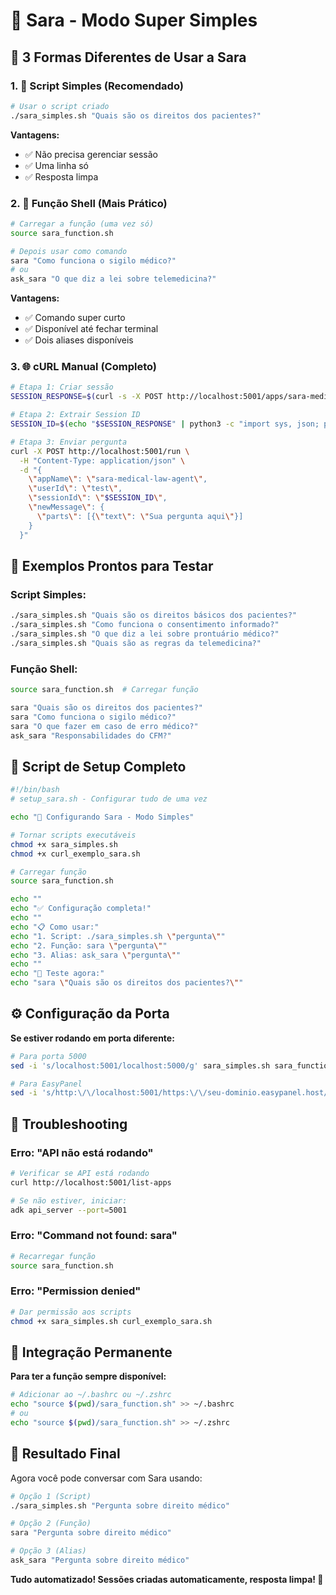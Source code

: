 # 🎯 Sara - Modo Super Simples

## 🚀 3 Formas Diferentes de Usar a Sara

### 1. 📝 **Script Simples** (Recomendado)

```bash
# Usar o script criado
./sara_simples.sh "Quais são os direitos dos pacientes?"
```

**Vantagens:**
- ✅ Não precisa gerenciar sessão
- ✅ Uma linha só
- ✅ Resposta limpa

### 2. 🔧 **Função Shell** (Mais Prático)

```bash
# Carregar a função (uma vez só)
source sara_function.sh

# Depois usar como comando
sara "Como funciona o sigilo médico?"
# ou
ask_sara "O que diz a lei sobre telemedicina?"
```

**Vantagens:**
- ✅ Comando super curto
- ✅ Disponível até fechar terminal
- ✅ Dois aliases disponíveis

### 3. 🌐 **cURL Manual** (Completo)

```bash
# Etapa 1: Criar sessão
SESSION_RESPONSE=$(curl -s -X POST http://localhost:5001/apps/sara-medical-law-agent/users/test/sessions -H "Content-Type: application/json" -d '{"state": {}}')

# Etapa 2: Extrair Session ID
SESSION_ID=$(echo "$SESSION_RESPONSE" | python3 -c "import sys, json; print(json.load(sys.stdin)['id'])")

# Etapa 3: Enviar pergunta
curl -X POST http://localhost:5001/run \
  -H "Content-Type: application/json" \
  -d "{
    \"appName\": \"sara-medical-law-agent\",
    \"userId\": \"test\",
    \"sessionId\": \"$SESSION_ID\",
    \"newMessage\": {
      \"parts\": [{\"text\": \"Sua pergunta aqui\"}]
    }
  }"
```

## 🎯 **Exemplos Prontos para Testar**

### Script Simples:
```bash
./sara_simples.sh "Quais são os direitos básicos dos pacientes?"
./sara_simples.sh "Como funciona o consentimento informado?"
./sara_simples.sh "O que diz a lei sobre prontuário médico?"
./sara_simples.sh "Quais são as regras da telemedicina?"
```

### Função Shell:
```bash
source sara_function.sh  # Carregar função

sara "Quais são os direitos dos pacientes?"
sara "Como funciona o sigilo médico?" 
sara "O que fazer em caso de erro médico?"
ask_sara "Responsabilidades do CFM?"
```

## 🔄 **Script de Setup Completo**

```bash
#!/bin/bash
# setup_sara.sh - Configurar tudo de uma vez

echo "🏥 Configurando Sara - Modo Simples"

# Tornar scripts executáveis
chmod +x sara_simples.sh
chmod +x curl_exemplo_sara.sh

# Carregar função
source sara_function.sh

echo ""
echo "✅ Configuração completa!"
echo ""
echo "📋 Como usar:"
echo "1. Script: ./sara_simples.sh \"pergunta\""
echo "2. Função: sara \"pergunta\""
echo "3. Alias: ask_sara \"pergunta\""
echo ""
echo "🎯 Teste agora:"
echo "sara \"Quais são os direitos dos pacientes?\""
```

## ⚙️ **Configuração da Porta**

**Se estiver rodando em porta diferente:**

```bash
# Para porta 5000
sed -i 's/localhost:5001/localhost:5000/g' sara_simples.sh sara_function.sh

# Para EasyPanel
sed -i 's/http:\/\/localhost:5001/https:\/\/seu-dominio.easypanel.host/g' sara_simples.sh sara_function.sh
```

## 🚨 **Troubleshooting**

### Erro: "API não está rodando"
```bash
# Verificar se API está rodando
curl http://localhost:5001/list-apps

# Se não estiver, iniciar:
adk api_server --port=5001
```

### Erro: "Command not found: sara"
```bash
# Recarregar função
source sara_function.sh
```

### Erro: "Permission denied"
```bash
# Dar permissão aos scripts
chmod +x sara_simples.sh curl_exemplo_sara.sh
```

## 📱 **Integração Permanente**

**Para ter a função sempre disponível:**

```bash
# Adicionar ao ~/.bashrc ou ~/.zshrc
echo "source $(pwd)/sara_function.sh" >> ~/.bashrc
# ou
echo "source $(pwd)/sara_function.sh" >> ~/.zshrc
```

## 🎉 **Resultado Final**

Agora você pode conversar com Sara usando:

```bash
# Opção 1 (Script)
./sara_simples.sh "Pergunta sobre direito médico"

# Opção 2 (Função)
sara "Pergunta sobre direito médico"

# Opção 3 (Alias)
ask_sara "Pergunta sobre direito médico"
```

**Tudo automatizado! Sessões criadas automaticamente, resposta limpa! 🚀** 